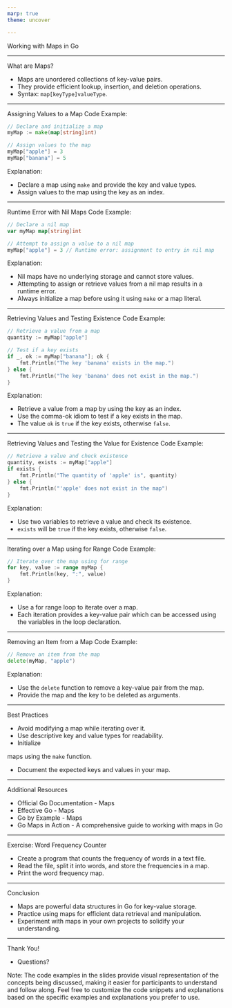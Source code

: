 ```yaml
---
marp: true
theme: uncover

---
```

Working with Maps in Go

---
What are Maps?
- Maps are unordered collections of key-value pairs.
- They provide efficient lookup, insertion, and deletion operations.
- Syntax: `map[keyType]valueType`.

---
Assigning Values to a Map
Code Example:
```go
// Declare and initialize a map
myMap := make(map[string]int)

// Assign values to the map
myMap["apple"] = 3
myMap["banana"] = 5
```
Explanation:
- Declare a map using `make` and provide the key and value types.
- Assign values to the map using the key as an index.

---
Runtime Error with Nil Maps
Code Example:
```go
// Declare a nil map
var myMap map[string]int

// Attempt to assign a value to a nil map
myMap["apple"] = 3 // Runtime error: assignment to entry in nil map
```
Explanation:
- Nil maps have no underlying storage and cannot store values.
- Attempting to assign or retrieve values from a nil map results in a runtime error.
- Always initialize a map before using it using `make` or a map literal.

---
Retrieving Values and Testing Existence
Code Example:
```go
// Retrieve a value from a map
quantity := myMap["apple"]

// Test if a key exists
if _, ok := myMap["banana"]; ok {
    fmt.Println("The key 'banana' exists in the map.")
} else {
    fmt.Println("The key 'banana' does not exist in the map.")
}
```
Explanation:
- Retrieve a value from a map by using the key as an index.
- Use the comma-ok idiom to test if a key exists in the map.
- The value `ok` is `true` if the key exists, otherwise `false`.

---
Retrieving Values and Testing the Value for Existence
Code Example:
```go
// Retrieve a value and check existence
quantity, exists := myMap["apple"]
if exists {
    fmt.Println("The quantity of 'apple' is", quantity)
} else {
    fmt.Println("'apple' does not exist in the map")
}
```
Explanation:
- Use two variables to retrieve a value and check its existence.
- `exists` will be `true` if the key exists, otherwise `false`.

---
Iterating over a Map using for Range
Code Example:
```go
// Iterate over the map using for range
for key, value := range myMap {
    fmt.Println(key, ":", value)
}
```
Explanation:
- Use a for range loop to iterate over a map.
- Each iteration provides a key-value pair which can be accessed using the variables in the loop declaration.

---
Removing an Item from a Map
Code Example:
```go
// Remove an item from the map
delete(myMap, "apple")
```
Explanation:
- Use the `delete` function to remove a key-value pair from the map.
- Provide the map and the key to be deleted as arguments.

---
Best Practices
- Avoid modifying a map while iterating over it.
- Use descriptive key and value types for readability.
- Initialize

 maps using the `make` function.
- Document the expected keys and values in your map.

---
Additional Resources
- Official Go Documentation - Maps
- Effective Go - Maps
- Go by Example - Maps
- Go Maps in Action - A comprehensive guide to working with maps in Go

---
Exercise: Word Frequency Counter
- Create a program that counts the frequency of words in a text file.
- Read the file, split it into words, and store the frequencies in a map.
- Print the word frequency map.

---
Conclusion
- Maps are powerful data structures in Go for key-value storage.
- Practice using maps for efficient data retrieval and manipulation.
- Experiment with maps in your own projects to solidify your understanding.

---
Thank You!
- Questions?

Note: The code examples in the slides provide visual representation of the concepts being discussed, making it easier for participants to understand and follow along. Feel free to customize the code snippets and explanations based on the specific examples and explanations you prefer to use.